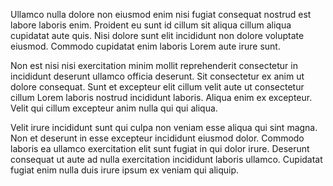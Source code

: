 Ullamco nulla dolore non eiusmod enim nisi fugiat consequat nostrud est labore laboris enim. Proident eu sunt id cillum sit aliqua cillum aliqua cupidatat aute quis. Nisi dolore sunt elit incididunt non dolore voluptate eiusmod. Commodo cupidatat enim laboris Lorem aute irure sunt.

Non est nisi nisi exercitation minim mollit reprehenderit consectetur in incididunt deserunt ullamco officia deserunt. Sit consectetur ex anim ut dolore consequat. Sunt et excepteur elit cillum velit aute ut consectetur cillum Lorem laboris nostrud incididunt laboris. Aliqua enim ex excepteur. Velit qui cillum excepteur anim nulla qui qui aliqua.

Velit irure incididunt sunt qui culpa non veniam esse aliqua qui sint magna. Non et deserunt in esse excepteur incididunt eiusmod dolor. Commodo laboris ea ullamco exercitation elit sunt fugiat in qui dolor irure. Deserunt consequat ut aute ad nulla exercitation incididunt laboris ullamco. Cupidatat fugiat enim nulla duis irure ipsum ex veniam qui aliquip.